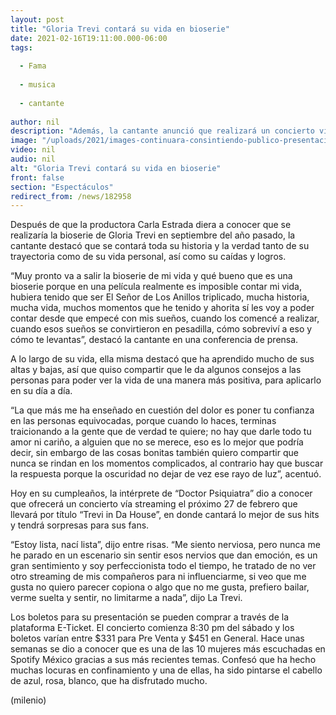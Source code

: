 ```yaml
---
layout: post
title: "Gloria Trevi contará su vida en bioserie"
date: 2021-02-16T19:11:00.000-06:00
tags:
  
  - Fama
  
  - musica
  
  - cantante
  
author: nil
description: "Además, la cantante anunció que realizará un concierto vía streaming el 27 de febrero. "
image: "/uploads/2021/images-continuara-consintiendo-publico-presentaciones-via_0_69_854_532.jpeg"
video: nil
audio: nil
alt: "Gloria Trevi contará su vida en bioserie"
front: false
section: "Espectáculos"
redirect_from: /news/182958
---
```


Después de que la productora Carla Estrada diera a conocer que se realizaría la bioserie de Gloria Trevi en septiembre del año pasado, la cantante destacó que se contará toda su historia y la verdad tanto de su trayectoria como de su vida personal, así como su caídas y logros. 

“Muy pronto va a salir la bioserie de mi vida y qué bueno que es una bioserie porque en una película realmente es imposible contar mi vida, hubiera tenido que ser El Señor de Los Anillos triplicado, mucha historia, mucha vida, muchos momentos que he tenido y ahorita sí les voy a poder contar desde que empecé con mis sueños, cuando los comencé a realizar, cuando esos sueños se convirtieron en pesadilla, cómo sobreviví a eso y cómo te levantas”, destacó la cantante en una conferencia de prensa. 

A lo largo de su vida, ella misma destacó que ha aprendido mucho de sus altas y bajas, así que quiso compartir que le da algunos consejos a las personas para poder ver la vida de una manera más positiva, para aplicarlo en su día a día.

“La que más me ha enseñado en cuestión del dolor es poner tu confianza en las personas equivocadas, porque cuando lo haces, terminas traicionando a la gente que de verdad te quiere; no hay que darle todo tu amor ni cariño, a alguien que no se merece, eso es lo mejor que podría decir, sin embargo de las cosas bonitas también quiero compartir que nunca se rindan en los momentos complicados, al contrario hay que buscar la respuesta porque la oscuridad no dejar de vez ese rayo de luz”, acentuó. 

Hoy en su cumpleaños, la intérprete de “Doctor Psiquiatra” dio a conocer que ofrecerá un concierto vía streaming el próximo 27 de febrero que llevará por título “Trevi in Da House”, en donde cantará lo mejor de sus hits y tendrá sorpresas para sus fans. 

“Estoy lista, nací lista”, dijo entre risas. “Me siento nerviosa, pero nunca me he parado en un escenario sin sentir esos nervios que dan emoción, es un gran sentimiento y soy perfeccionista todo el tiempo, he tratado de no ver otro streaming de mis compañeros para ni influenciarme, si veo que me gusta no quiero parecer copiona o algo que no me gusta, prefiero bailar, verme suelta y sentir, no limitarme a nada”, dijo La Trevi. 

Los boletos para su presentación se pueden comprar a través de la plataforma E-Ticket. 
El concierto comienza 8:30 pm del sábado y los boletos varían entre $331 para Pre Venta y $451 en General. 
Hace unas semanas se dio a conocer que es una de las 10 mujeres más escuchadas en Spotify México gracias a sus más recientes temas. 
Confesó que ha hecho muchas locuras en confinamiento y una de ellas, ha sido pintarse el cabello de azul, rosa, blanco, que ha disfrutado mucho. 

(milenio)